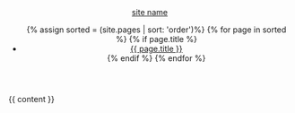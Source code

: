 <!DOCTYPE html>
<html>
<head>
    <title>Example</title>
    <link rel="stylesheet" type="text/css" href="{{ "/assets/style.css" | relative_url }}">
</head>
<body>

<header>
    <span class="logo"><a href="">site name</a></span> 
    <ul class="navigation">
        {% assign sorted = (site.pages | sort: 'order')%}
        {% for page in sorted %}
        {% if page.title %}
        <li><a href="{{ page.url }}">{{ page.title }}</a></li>
        {% endif %}
        {% endfor %}
    </ul>
</header>

<content>
{{ content }}
</content>

</body>
</html>